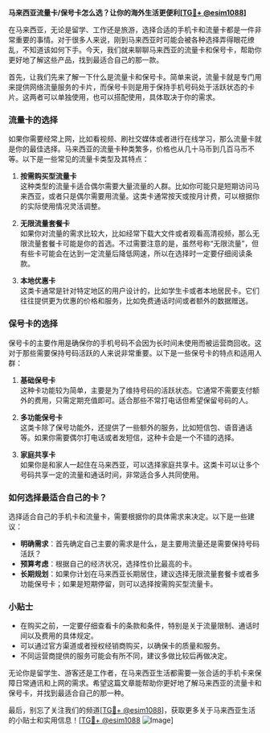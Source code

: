 **马来西亚流量卡/保号卡怎么选？让你的海外生活更便利[[TG💪+ @esim1088](https://t.me/s/esim1088)]**

在马来西亚，无论是留学、工作还是旅游，选择合适的手机卡和流量卡都是一件非常重要的事情。对于很多人来说，刚到马来西亚时可能会被各种选择弄得眼花缭乱，不知道该如何下手。今天，我们就来聊聊马来西亚的流量卡和保号卡，帮助你更好地了解这些产品，找到最适合自己的那一款。

首先，让我们先来了解一下什么是流量卡和保号卡。简单来说，流量卡就是专门用来提供网络流量服务的卡片，而保号卡则是用于保持手机号码处于活跃状态的卡片。这两者可以单独使用，也可以搭配使用，具体取决于你的需求。

### 流量卡的选择

如果你需要经常上网，比如看视频、刷社交媒体或者进行在线学习，那么流量卡就是你的最佳选择。马来西亚的流量卡种类繁多，价格也从几十马币到几百马币不等。以下是一些常见的流量卡类型及其特点：

1. **按需购买型流量卡**  
   这种类型的流量卡适合偶尔需要大量流量的人群。比如你可能只是短期访问马来西亚，或者只是偶尔需要用流量。这类卡通常按天或按月计费，可以根据你的实际使用情况灵活调整。

2. **无限流量套餐卡**  
   如果你对流量的需求比较大，比如经常下载大文件或者观看高清视频，那么无限流量套餐卡可能是你的首选。不过需要注意的是，虽然号称“无限流量”，但有些卡可能会在达到一定流量后降低网速，所以在选择时一定要仔细阅读条款。

3. **本地优惠卡**  
   这类卡通常是针对特定地区的用户设计的，比如学生卡或者本地居民卡。它们往往提供更为优惠的价格和服务，比如免费通话时间或者额外的数据赠送。

### 保号卡的选择

保号卡的主要作用是确保你的手机号码不会因为长时间未使用而被运营商回收。这对于那些需要保持号码活跃的人来说非常重要。以下是一些保号卡的特点和适用人群：

1. **基础保号卡**  
   这种卡功能较为简单，主要是为了维持号码的活跃状态。它通常不需要支付额外的费用，只需定期充值即可。适合那些不常打电话但希望保留号码的人。

2. **多功能保号卡**  
   这类卡除了保号功能外，还提供了一些额外的服务，比如短信包、语音通话等。如果你需要偶尔打电话或者发短信，这种卡会是一个不错的选择。

3. **家庭共享卡**  
   如果你是和家人一起住在马来西亚，可以选择家庭共享卡。这类卡可以让多个号码共享一定的流量和通话时间，非常适合多人共同使用。

### 如何选择最适合自己的卡？

选择适合自己的手机卡和流量卡，需要根据你的具体需求来决定。以下是一些建议：

- **明确需求**：首先确定自己主要的需求是什么，是主要用流量还是需要保持号码活跃？
- **预算考虑**：根据自己的经济状况，选择性价比最高的卡。
- **长期规划**：如果你计划在马来西亚长期居住，建议选择无限流量套餐卡或者多功能保号卡；如果是短期停留，则可以选择按需购买型流量卡。

### 小贴士

- 在购买之前，一定要仔细查看卡的条款和条件，特别是关于流量限制、通话时间以及费用的具体规定。
- 可以通过官方渠道或者授权经销商购买，以确保卡的质量和服务。
- 不同运营商提供的服务可能会有所不同，建议多做比较后再做决定。

无论你是留学生、游客还是工作者，在马来西亚生活都需要一张合适的手机卡来保障日常通讯和上网的需求。希望这篇文章能帮助你更好地了解马来西亚的流量卡和保号卡，并找到最适合自己的那一种。

最后，别忘了关注我们的频道[[TG💪+ @esim1088](https://t.me/s/esim1088)]，获取更多关于马来西亚生活的小贴士和实用信息！[[TG💪+ @esim1088](https://t.me/s/esim1088) ![Image](https://i.postimg.cc/4NQfJmqS/Snipaste-2025-05-13-00-14-12.png)]